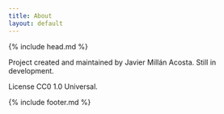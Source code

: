 ```yaml
---
title: About
layout: default
---
```

{% include head.md %}

Project created and maintained by Javier Millán Acosta. Still in development.

License CC0 1.0 Universal.

{% include footer.md %}
